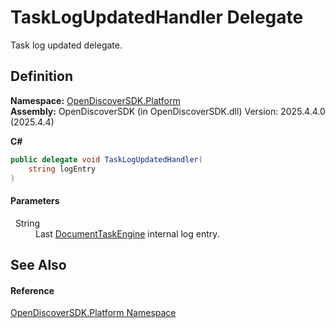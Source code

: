 # TaskLogUpdatedHandler Delegate


Task log updated delegate.



## Definition
**Namespace:** <a href="aceb8efa-8dcd-26ac-b049-012c1f331112">OpenDiscoverSDK.Platform</a>  
**Assembly:** OpenDiscoverSDK (in OpenDiscoverSDK.dll) Version: 2025.4.4.0 (2025.4.4)

**C#**
``` C#
public delegate void TaskLogUpdatedHandler(
	string logEntry
)
```



#### Parameters
<dl><dt>  String</dt><dd>Last <a href="55591a84-1c9a-5c6d-eefe-62a2134d5370">DocumentTaskEngine</a> internal log entry.</dd></dl>

## See Also


#### Reference
<a href="aceb8efa-8dcd-26ac-b049-012c1f331112">OpenDiscoverSDK.Platform Namespace</a>  
